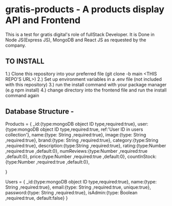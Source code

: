 # gratis-products - A products display API and Frontend

This is  a test for gratis digital's role of fullStack Developer. It is Done in Node JS(Express JS), MongoDB and React JS as requested by the company.

## TO INSTALL 

 1.) Clone this repository into your preferred file (git clone -b main <THIS REPO'S URL>)
 2.) Set up environment variables in a .env file (not included with this repository)
 3.) run the install command with your package manager (e.g npm install)
 4.) change directory into the frontend file and run the install command again
 
 ## Database Structure -
 
 Products = {
        _id:{type:mongoDB object ID type,required:true},
        user:{type:mongoDB object ID type,required:true, ref:'User ID in users collection'},
        name:{type: String ,required:true},
        image:{type: String ,required:true},
        brand:{type: String ,required:true},
        category:{type:String ,required:true},
        description:{type:String ,required:true},
        rating:{type:Number ,required:true ,default:0},
        numReviews:{type:Number ,required:true ,default:0},
        price:{type:Number ,required:true ,default:0},
        countInStock:{type:Number ,required:true ,default:0},
 
 }
 
  Users = {
        _id:{type:mongoDB object ID type,required:true},
        name:{type: String ,required:true},
        email:{type: String ,required:true, unique:true},
        password:{type: String ,required:true},
        isAdmin:{type: Boolean ,required:true, default:false}
   }
